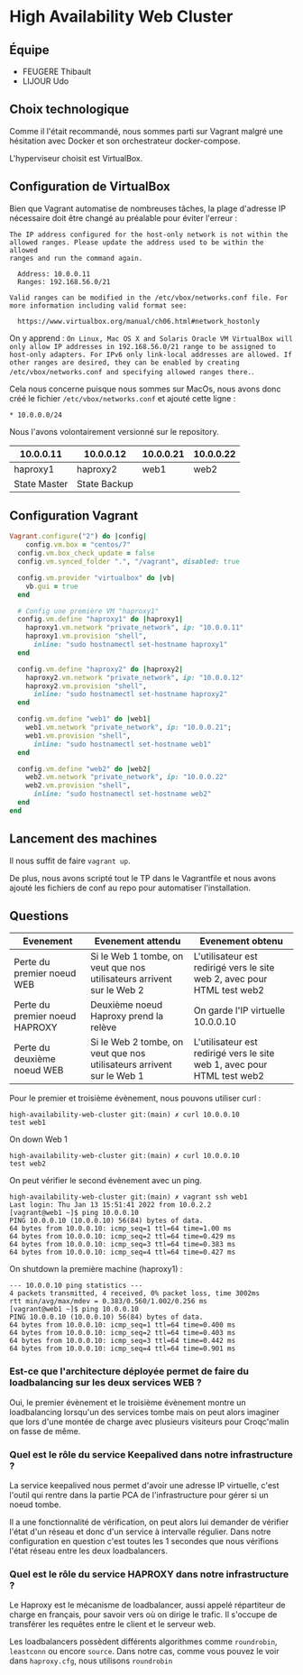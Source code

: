 # High Availability Web Cluster

## Équipe

- FEUGERE Thibault
- LIJOUR Udo

## Choix technologique

Comme il l'était recommandé, nous sommes parti sur Vagrant malgré une hésitation avec Docker et son orchestrateur docker-compose.

L'hyperviseur choisit est VirtualBox.

## Configuration de VirtualBox

Bien que Vagrant automatise de nombreuses tâches, la plage d'adresse IP nécessaire doit être changé au préalable pour éviter l'erreur : 

```
The IP address configured for the host-only network is not within the
allowed ranges. Please update the address used to be within the allowed
ranges and run the command again.

  Address: 10.0.0.11
  Ranges: 192.168.56.0/21

Valid ranges can be modified in the /etc/vbox/networks.conf file. For
more information including valid format see:

  https://www.virtualbox.org/manual/ch06.html#network_hostonly
``` 

On y apprend : `On Linux, Mac OS X and Solaris Oracle VM VirtualBox will only allow IP addresses in 192.168.56.0/21 range to be assigned to host-only adapters. For IPv6 only link-local addresses are allowed. If other ranges are desired, they can be enabled by creating /etc/vbox/networks.conf and specifying allowed ranges there.`.

Cela nous concerne puisque nous sommes sur MacOs, nous avons donc créé le fichier `/etc/vbox/networks.conf` et ajouté cette ligne :

`* 10.0.0.0/24`

Nous l'avons volontairement versionné sur le repository.

| 10.0.0.11 | 10.0.0.12 | 10.0.0.21 | 10.0.0.22 |
|---|---|---|---|
| haproxy1 | haproxy2  |  web1 | web2 |
| State Master | State Backup | |

## Configuration Vagrant

```ruby
Vagrant.configure("2") do |config|
    config.vm.box = "centos/7"
  config.vm.box_check_update = false 
  config.vm.synced_folder ".", "/vagrant", disabled: true

  config.vm.provider "virtualbox" do |vb|
    vb.gui = true
  end

  # Config une première VM "haproxy1"
  config.vm.define "haproxy1" do |haproxy1|
    haproxy1.vm.network "private_network", ip: "10.0.0.11"
    haproxy1.vm.provision "shell",
      inline: "sudo hostnamectl set-hostname haproxy1"
  end

  config.vm.define "haproxy2" do |haproxy2|
    haproxy2.vm.network "private_network", ip: "10.0.0.12"
    haproxy2.vm.provision "shell",
      inline: "sudo hostnamectl set-hostname haproxy2"
  end

  config.vm.define "web1" do |web1|
    web1.vm.network "private_network", ip: "10.0.0.21";
    web1.vm.provision "shell",
      inline: "sudo hostnamectl set-hostname web1"
  end

  config.vm.define "web2" do |web2|
    web2.vm.network "private_network", ip: "10.0.0.22"
    web2.vm.provision "shell",
      inline: "sudo hostnamectl set-hostname web2"
  end
end
```

## Lancement des machines

Il nous suffit de faire `vagrant up`.

De plus, nous avons scripté tout le TP dans le Vagrantfile et nous avons ajouté les fichiers de conf au repo pour automatiser l'installation.

## Questions 

| Evenement                      | Evenement attendu | Evenement obtenu |
| ------------------------------ | ----------------- | ---------------- |
| Perte du premier noeud WEB     |         Si le Web 1 tombe, on veut que nos utilisateurs arrivent sur le Web 2          |     L'utilisateur est redirigé vers le site web 2, avec pour HTML test web2            |
| Perte du premier noeud HAPROXY |         Deuxième noeud Haproxy prend la relève          |     On garde l'IP virtuelle 10.0.0.10             |
| Perte du deuxième noeud WEB     |         Si le Web 2 tombe, on veut que nos utilisateurs arrivent sur le Web 1          |         L'utilisateur est redirigé vers le site web 1, avec pour HTML test web2         |



Pour le premier et troisième évènement, nous pouvons utiliser curl :

```
high-availability-web-cluster git:(main) ✗ curl 10.0.0.10
test web1
```

On down Web 1

```
high-availability-web-cluster git:(main) ✗ curl 10.0.0.10
test web2
```

On peut vérifier le second évènement avec un ping.

```
high-availability-web-cluster git:(main) ✗ vagrant ssh web1    
Last login: Thu Jan 13 15:51:41 2022 from 10.0.2.2
[vagrant@web1 ~]$ ping 10.0.0.10
PING 10.0.0.10 (10.0.0.10) 56(84) bytes of data.
64 bytes from 10.0.0.10: icmp_seq=1 ttl=64 time=1.00 ms
64 bytes from 10.0.0.10: icmp_seq=2 ttl=64 time=0.429 ms
64 bytes from 10.0.0.10: icmp_seq=3 ttl=64 time=0.383 ms
64 bytes from 10.0.0.10: icmp_seq=4 ttl=64 time=0.427 ms
```

On shutdown la première machine (haproxy1) :

```
--- 10.0.0.10 ping statistics ---
4 packets transmitted, 4 received, 0% packet loss, time 3002ms
rtt min/avg/max/mdev = 0.383/0.560/1.002/0.256 ms
[vagrant@web1 ~]$ ping 10.0.0.10
PING 10.0.0.10 (10.0.0.10) 56(84) bytes of data.
64 bytes from 10.0.0.10: icmp_seq=1 ttl=64 time=0.400 ms
64 bytes from 10.0.0.10: icmp_seq=2 ttl=64 time=0.403 ms
64 bytes from 10.0.0.10: icmp_seq=3 ttl=64 time=0.442 ms
64 bytes from 10.0.0.10: icmp_seq=4 ttl=64 time=0.901 ms
```

### Est-ce que l'architecture déployée permet de faire du loadbalancing sur les deux services WEB ? 

Oui, le premier évènement et le troisième évènement montre un loadbalancing lorsqu'un des services tombe mais on peut alors imaginer que lors d'une montée de charge avec plusieurs visiteurs pour Croqc'malin on fasse de même.

### Quel est le rôle du service Keepalived dans notre infrastructure ?

La service keepalived nous permet d'avoir une adresse IP virtuelle, c'est l'outil qui rentre dans la partie PCA de l'infrastructure pour gérer si un noeud tombe.

Il a une fonctionnalité de vérification, on peut alors lui demander de vérifier l'état d'un réseau et donc d'un service à intervalle régulier. Dans notre configuration en question c'est toutes les 1 secondes que nous vérifions l'état réseau entre les deux loadbalancers.

### Quel est le rôle du service HAPROXY dans notre infrastructure ?

Le Haproxy est le mécanisme de loadbalancer, aussi appelé répartiteur de charge en français, pour savoir vers où on dirige le trafic. Il s'occupe de transférer les requêtes entre le client et le serveur web.

Les loadbalancers possèdent différents algorithmes comme `roundrobin`, `leastconn` ou encore `source`. Dans notre cas, comme vous pouvez le voir dans `haproxy.cfg`, nous utilisons `roundrobin`

